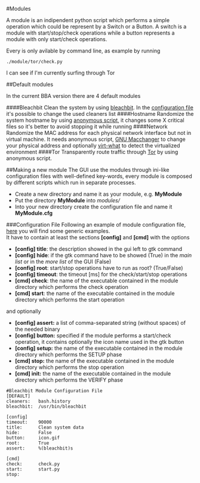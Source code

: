 #Modules

A module is an indipendent python script which performs a simple operation which could be represent by a Switch or a Button. A switch is a module with start/stop/check operations while a button represents a module with only start/check operations.<br/>

Every is only avilable by command line, as example by running
```
./module/tor/check.py
```
I can see if I'm currently surfing through Tor

##Default modules

In the current BBA version there are 4 default modules

####Bleachbit
Clean the system by using [bleachbit](http://bleachbit.sourceforge.net). In the [configuration file](modules/bleachbit/bleachbit.cfg) it's possible to change the used cleaners list
####Hostname
Randomize the system hostname by using [anonymous script](https://github.com/raffaele-forte/backbox-anonymous), it changes some X critical files so it's better to avoid stopping it while running
####Network
Randomize the MAC address for each physical network interface but not in virtual machine. It needs anonymous script, [GNU Macchanger](http://www.gnu.org/software/macchanger) to change your physical address and optionally [virt-what](http://people.redhat.com/~rjones/virt-what) to detect the virtualized environment
####Tor 
Transparently route traffic through [Tor](https://www.torproject.org) by using anonymous script.

##Making a new module
The GUI use the modules through ini-like configuration files with well-defined key-words, every module is composed by different scripts which run in separate processes.

* Create a new directory and name it as your module, e.g. **MyModule**
* Put the directory **MyModule** into *modules/*
* Into your new directory create the configuration file and name it **MyModule.cfg**

###Configuration File
Following an example of module configuration file, [here](https://wiki.python.org/moin/ConfigParserExamples) you will find some generic examples. <br/>
It have to contain at least the sections **[config]** and  **[cmd]**  with the options

* **[config] title**: the description showed in the gui left to gtk command
* **[config] hide**: if the gtk command have to be showed (True) in the *main list* or in the *more list* of the GUI (False)
* **[config] root**: start/stop operations have to run as root? (True/False)
* **[config] timeout**: the timeout [ms] for the check/start/stop operations
* **[cmd] check**: the name of the executable contained in the module directory which performs the check operation
* **[cmd] start**: the name of the executable contained in the module directory which performs the start operation

and optionally

* **[config] assert:** a list of comma-separated string (without spaces) of the needed binary
* **[config] button:** specified if the module performs a start/check operation, it contains optionally the icon name used in the gtk button
* **[config] setup:** the name of the executable contained in the module directory which performs the SETUP phase
* **[cmd] stop:** the name of the executable contained in the module directory which performs the stop operation
* **[cmd] init:** the name of the executable contained in the module directory which performs the VERIFY phase


```
#Bleachbit Module Configuration File
[DEFAULT]
cleaners:   bash.history 
bleachbit:  /usr/bin/bleachbit

[config]
timeout:    90000 
title:      Clean system data
hide:       False
button:     icon.gif 
root:       True
assert:     %(bleachbit)s

[cmd]
check:      check.py 
start:      start.py
stop:
```
